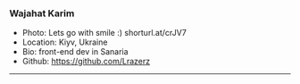 ### Wajahat Karim
- Photo: Lets go with smile :) shorturl.at/crJV7
- Location: Kiyv, Ukraine
- Bio: front-end dev in Sanaria
- Github: https://github.com/Lrazerz
***
